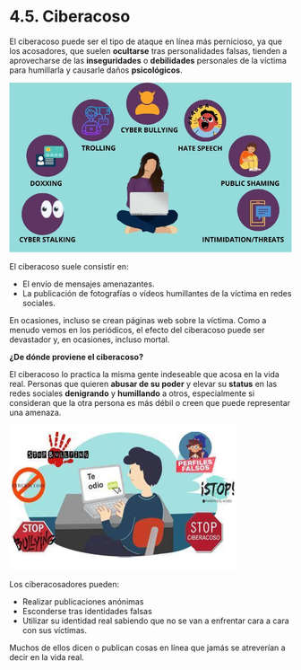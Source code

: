 
# 4.5. Ciberacoso

El ciberacoso puede ser el tipo de ataque en línea más pernicioso, ya que los acosadores, que suelen **ocultarse** tras personalidades falsas, tienden a aprovecharse de las **inseguridades** o **debilidades** personales de la víctima para humillarla y causarle daños **psicológicos**.

![](img/2022-11-25-17-28-36.png)

El ciberacoso suele consistir en:

- El envío de mensajes amenazantes.
- La publicación de fotografías o vídeos humillantes de la víctima en redes sociales.

En ocasiones, incluso se crean páginas web sobre la víctima. Como a menudo vemos en los periódicos, el efecto del ciberacoso puede ser devastador y, en ocasiones, incluso mortal.

**¿De dónde proviene el ciberacoso?**

El ciberacoso lo practica la misma gente indeseable que acosa en la vida real. Personas que quieren **abusar de su poder** y elevar su **status** en las redes sociales **denigrando** y **humillando** a otros, especialmente si consideran que la otra persona es más débil o creen que puede representar una amenaza.

![](img/2022-11-26-14-56-39.png)

Los ciberacosadores pueden:

- Realizar publicaciones anónimas
- Esconderse tras identidades falsas
- Utilizar su identidad real sabiendo que no se van a enfrentar cara a cara con sus víctimas.

Muchos de ellos dicen o publican cosas en línea que jamás se atreverían a decir en la vida real.


